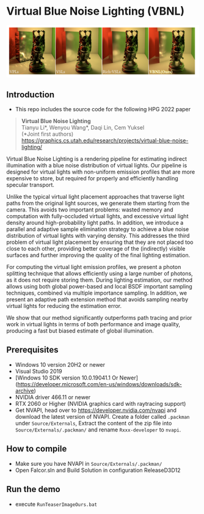 # Virtual Blue Noise Lighting (VBNL)

![](Teaser.png)

## Introduction
- This repo includes the source code for the following HPG 2022 paper

> **Virtual Blue Noise Lighting**<br>
> Tianyu Li*, Wenyou Wang*, Daqi Lin, Cem Yuksel<br>
> (*Joint first authors) <br>
> https://graphics.cs.utah.edu/research/projects/virtual-blue-noise-lighting/

Virtual Blue Noise Lighting is a rendering pipeline for estimating indirect illumination with a blue noise distribution of virtual lights. Our pipeline is designed for virtual lights with non-uniform emission profiles that are more expensive to store, but required for properly and efficiently handling specular transport.

Unlike the typical virtual light placement approaches that traverse light paths from the original light sources, we generate them starting from the camera. This avoids two important problems: wasted memory and computation with fully-occluded virtual lights, and excessive virtual light density around high-probability light paths. In addition, we introduce a parallel and adaptive sample elimination strategy to achieve a blue noise distribution of virtual lights with varying density. This addresses the third problem of virtual light placement by ensuring that they are not placed too close to each other, providing better coverage of the (indirectly) visible surfaces and further improving the quality of the final lighting estimation.

For computing the virtual light emission profiles, we present a photon splitting technique that allows efficiently using a large number of photons, as it does not require storing them. During lighting estimation, our method allows using both global power-based and local BSDF important sampling techniques, combined via multiple importance sampling. In addition, we present an adaptive path extension method that avoids sampling nearby virtual lights for reducing the estimation error.

We show that our method significantly outperforms path tracing and prior work in virtual lights in terms of both performance and image quality, producing a fast but biased estimate of global illumination.

## Prerequisites
- Windows 10 version 20H2 or newer
- Visual Studio 2019
- [Windows 10 SDK version 10.0.19041.1 Or Newer] (https://developer.microsoft.com/en-us/windows/downloads/sdk-archive)
- NVIDIA driver 466.11 or newer
- RTX 2060 or Higher (NVIDIA graphics card with raytracing support)
- Get NVAPI, head over to https://developer.nvidia.com/nvapi and download the latest version of NVAPI. Create a folder called `.packman` under `Source/Externals`, Extract the content of the zip file into `Source/Externals/.packman/` and rename `Rxxx-developer` to `nvapi`.

## How to compile
- Make sure you have NVAPI in `Source/Externals/.packman/` 
- Open Falcor.sln and Build Solution in configuration ReleaseD3D12

## Run the demo
- execute `RunTeaserImageOurs.bat`